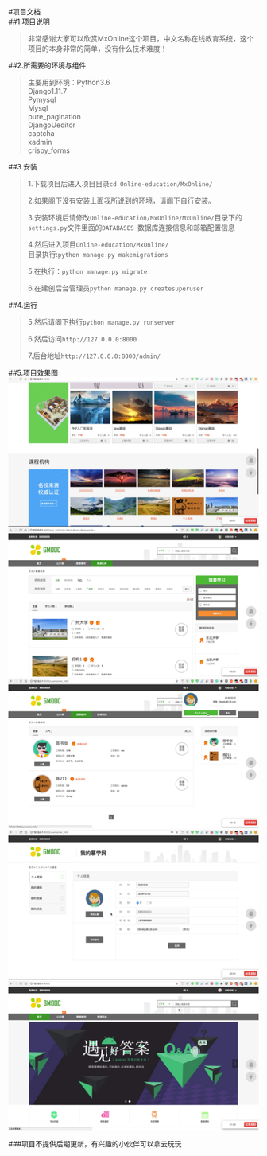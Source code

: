 #项目文档
<br/>
##1.项目说明
>非常感谢大家可以欣赏MxOnline这个项目，中文名称在线教育系统，这个项目的本身非常的简单，没有什么技术难度！

##2.所需要的环境与组件
>主要用到环境：Python3.6<br/>
>Django1.11.7<br/>
>Pymysql<br/>
>Mysql<br/>
>pure_pagination<br/>
>DjangoUeditor<br/>
>captcha<br/>
>xadmin<br/>
>crispy_forms<br/>

##3.安装
>1.下载项目后进入项目目录```cd Online-education/MxOnline/```<br/>
>
>2.如果阁下没有安装上面我所说到的环境，请阁下自行安装。<br/>
>
>3.安装环境后请修改```Online-education/MxOnline/MxOnline/```目录下的```settings.py```文件里面的```DATABASES ```数据库连接信息和邮箱配置信息<br/>
>
>4.然后进入项目```Online-education/MxOnline/```<br/>
>目录执行:```python manage.py makemigrations```<br/>
>
>5.在执行：```python manage.py migrate```<br />
>
>6.在建创后台管理员```python manage.py createsuperuser```
><br/>

##4.运行
>5.然后请阁下执行```python manage.py runserver```<br/>
>
>6.然后访问```http://127.0.0.0:8000```<br/>
>
>7.后台地址```http://127.0.0.0:8000/admin/```<br/>
>

##5.项目效果图
![Alt text](./images/1.png)<br/>
![Alt text](./images/2.png)<br/>
![Alt text](./images/3.png)<br/>
![Alt text](./images/4.png)<br/>
![Alt text](./images/5.png)<br/>

###项目不提供后期更新，有兴趣的小伙伴可以拿去玩玩